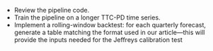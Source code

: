 - Review the pipeline code.
- Train the pipeline on a longer TTC-PD time series.
- Implement a rolling-window backtest: for each quarterly forecast, generate a table matching the format used in our article—this will provide the inputs needed for the Jeffreys calibration test